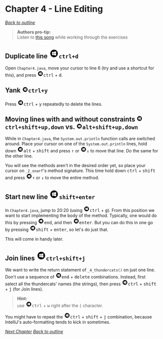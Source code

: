 # Chapter 4 - Line Editing
[_Back to outline_](outline.md)

> **Authors pro-tip:**  
> Listen to [this song](https://www.youtube.com/watch?v=DcU4_FuZIkI) while working through the exercises

## Duplicate line ![Windows](icons/glyph-windows-32.png)`ctrl+d`
Open `Chapter4.java`, move your cursor to line 6 (try and use a shortcut for this), and press ![Windows](icons/glyph-windows-20.png)<kbd>ctrl</kbd> + <kbd>d</kbd>.

## Yank ![Windows](icons/glyph-windows-20.png)`ctrl+y`
Press ![Windows](icons/glyph-windows-20.png)<kbd>ctrl</kbd> + <kbd>y</kbd> repeatedly to delete the lines.

## Moving lines with and without constraints ![Windows](icons/glyph-windows-20.png)`ctrl+shift+up,down` vs. ![Windows](icons/glyph-windows-20.png)`alt+shift+up,down`
While in `Chapter4.java`, the `System.out.println` function calls are switched around.
Place your cursor on one of the `System.out.println` lines, hold down ![Windows](icons/glyph-windows-20.png)<kbd>alt</kbd> + <kbd>shift</kbd> and press <kbd>&#x2191;</kbd> or ![Windows](icons/glyph-windows-20.png)<kbd>&#x2193;</kbd> to move that line.
Do the same for the other line.

You will see the methods aren't in the desired order yet, so place your cursor on `_2_snarf`'s method signature.
This time hold down <kbd>ctrl</kbd> + <kbd>shift</kbd> and press ![Windows](icons/glyph-windows-20.png)<kbd>&#x2191;</kbd> or <kbd>&#x2193;</kbd> to move the entire method.

## Start new line ![Windows](icons/glyph-windows-32.png)`shift+enter`
In `Chapter4.java`, jump to 20:20 (using ![Windows](icons/glyph-windows-20.png)<kbd>ctrl</kbd> + <kbd>g</kbd>). From this position we want to start implementing the body of the method.
Typically, one would do this by pressing ![Windows](icons/glyph-windows-20.png)<kbd>end</kbd>, and then ![Windows](icons/glyph-windows-20.png)<kbd>enter</kbd>. But you can do this in one go by
pressing ![Windows](icons/glyph-windows-20.png)<kbd>shift</kbd> + <kbd>enter</kbd>, so let's do just that.

This will come in handy later.

## Join lines ![Windows](icons/glyph-windows-32.png)`ctrl+shift+j`
We want to write the return statement of `_4_thundercats()` on just one line.
Don't use a sequence of ![Windows](icons/glyph-windows-20.png)<kbd>end</kbd> + <kbd>delete</kbd> combinations.
Instead, first select all the thundercats' names (the strings), then press ![Windows](icons/glyph-windows-20.png)<kbd>ctrl</kbd> + <kbd>shift</kbd> + <kbd>j</kbd> (for Join lines).

> **Hint:**  
> use ![Windows](icons/glyph-windows-20.png)<kbd>ctrl</kbd> + <kbd>w</kbd> right after the `{` character.

You might have to repeat the ![Windows](icons/glyph-windows-20.png)<kbd>ctrl</kbd> + <kbd>shift</kbd> + <kbd>j</kbd> combination, because IntelliJ's auto-formatting tends to kick in
sometimes.

[_Next Chapter_](chapter5.md)
[_Back to outline_](outline.md)